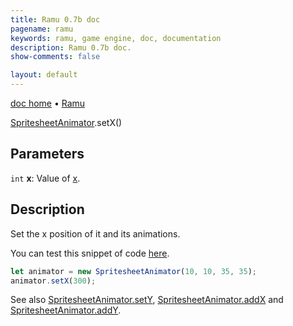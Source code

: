 ```yaml
---
title: Ramu 0.7b doc
pagename: ramu
keywords: ramu, game engine, doc, documentation
description: Ramu 0.7b doc.
show-comments: false

layout: default
---
```

[doc home](home) &#8226; [Ramu](../)  

[SpritesheetAnimator](SpritesheetAnimator).setX()   

## Parameters
``int`` **x**: Value of [x](GameObj.x).  

## Description
Set the x position of it and its animations.

You can test this snippet of code [here](https://hermespasser.github.io/p/ramu/tryramu/?let%20img%20=%20Ramu.Utils.getImage(%22https://raw.githubusercontent.com/HermesPasser/Ramu/master/demos/img/anim/crossSheet.gif%22);%0Alet%20anim%20=%20new%20SpritesheetAnimation(img,%2010,%2010,%2035,%2035);%0Aanim.addFrame(%5Bnew%20Rect(43,%2052,%2035,%2035)%5D);%0A%0Alet%20animator%20=%20new%20SpritesheetAnimator(10,%2010,%2035,%2035);%0Aanimator.addAnimation(%27anim1%27,%20anim);%0Aanimator.setCurrentAnimation(%27anim1%27);%0A%0Aanimator.setX(300);%0ARamu.init();).
```javascript
let animator = new SpritesheetAnimator(10, 10, 35, 35);
animator.setX(300);
``` 

See also [SpritesheetAnimator.setY](SpritesheetAnimator.setY), [SpritesheetAnimator.addX](SpritesheetAnimator.addX) and [SpritesheetAnimator.addY](SpritesheetAnimator.addY).